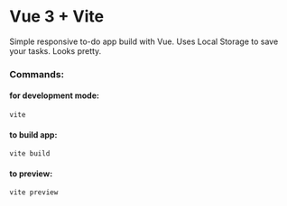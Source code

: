 # Vue 3 + Vite

Simple responsive to-do app build with Vue. Uses Local Storage to save your tasks. Looks pretty.

### Commands: 

#### for development mode:
```
vite
```
#### to build app:
```
vite build
```
#### to preview:
```
vite preview
```